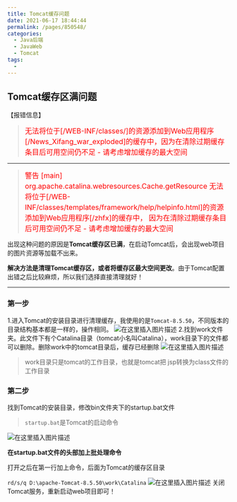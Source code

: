 ```yaml
---
title: Tomcat缓存问题
date: 2021-06-17 18:44:44
permalink: /pages/850548/
categories:
  - Java后端
  - JavaWeb
  - Tomcat
tags:
  - 
---
```


## Tomcat缓存区满问题

【报错信息】

> <font color=red size=3>无法将位于[/WEB-INF/classes/]的资源添加到Web应用程序[/News_Xifang_war_exploded]的缓存中，因为在清除过期缓存条目后可用空间仍不足 - 请考虑增加缓存的最大空间</font>

----------------------------------------------------------

> <font color=red size=3>警告 [main] org.apache.catalina.webresources.Cache.getResource 
> 无法将位于[/WEB-INF/classes/templates/framework/help/helpinfo.html]的资源添加到Web应用程序[/zhfx]的缓存中，
> 因为在清除过期缓存条目后可用空间仍不足 - 请考虑增加缓存的最大空间</font>

出现这种问题的原因是**Tomcat缓存区已满**，在启动Tomcat后，会出现web项目的图片资源等加载不出来。

**解决方法是清理Tomcat缓存区，或者将缓存区最大空间更改**。由于Tomcat配置出错之后比较麻烦，所以我们选择直接清理就好！



----------------------------------------



### 第一步

1.进入Tomcat的安装目录进行清理缓存，我使用的是`Tomcat-8.5.50`，不同版本的目录结构基本都是一样的，操作相同。
![在这里插入图片描述](https://img-blog.csdnimg.cn/20200127102752366.png?x-oss-process=image/watermark,type_ZmFuZ3poZW5naGVpdGk,shadow_10,text_aHR0cHM6Ly9ibG9nLmNzZG4ubmV0L3dlaXhpbl80MzIzMjk1NQ==,size_16,color_FFFFFF,t_70)
2.找到work文件夹。此文件下有个Catalina目录（tomcat小名叫Catalina），work目录下的文件都可以删除。删除work中的tomcat目录后，缓存已经删除
![在这里插入图片描述](https://img-blog.csdnimg.cn/20200127103156517.png?x-oss-process=image/watermark,type_ZmFuZ3poZW5naGVpdGk,shadow_10,text_aHR0cHM6Ly9ibG9nLmNzZG4ubmV0L3dlaXhpbl80MzIzMjk1NQ==,size_16,color_FFFFFF,t_70)
>work目录只是tomcat的工作目录，也就是tomcat把 jsp转换为class文件的工作目录


### 第二步
找到Tomcat的安装目录，修改bin文件夹下的startup.bat文件
>`startup.bat`是Tomcat的启动命令

![在这里插入图片描述](https://img-blog.csdnimg.cn/20200127103452641.png?x-oss-process=image/watermark,type_ZmFuZ3poZW5naGVpdGk,shadow_10,text_aHR0cHM6Ly9ibG9nLmNzZG4ubmV0L3dlaXhpbl80MzIzMjk1NQ==,size_16,color_FFFFFF,t_70)

**在startup.bat文件的头部加上批处理命令**

打开之后在第一行加上命令，后面为Tomcat的缓存区目录

`rd/s/q D:\apache-Tomcat-8.5.50\work\Catalina`
![在这里插入图片描述](https://img-blog.csdnimg.cn/20200127103606464.png?x-oss-process=image/watermark,type_ZmFuZ3poZW5naGVpdGk,shadow_10,text_aHR0cHM6Ly9ibG9nLmNzZG4ubmV0L3dlaXhpbl80MzIzMjk1NQ==,size_16,color_FFFFFF,t_70)
关闭Tomcat服务，重新启动web项目即可！

